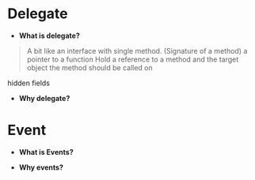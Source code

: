 # Delegate
- **What is delegate?**

> A bit like an interface with single method. (Signature of a method)
> a pointer to a function
> Hold a reference to a method and the target object the method should be called on

 <!--- Need blank line before this line (and the .. line above).
 HTML comment written with 3 dashes so that Pandoc suppresses it.
 Blank lines may appear anywhere in the comment.

 All non-blank lines must be indented at least one space.
 HTML comment close must be followed by a blank line and a line
 that is not indented at all (if necessary that can be a line
 with just two periods followed by another blank line).
 --->
hidden fields

- **Why delegate?**



# Event

- **What is Events?**

- **Why events?**


